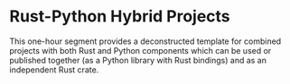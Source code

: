 # Rust-Python Hybrid Projects

This one-hour segment provides a deconstructed template for combined projects with both Rust and Python
components which can be used or published together (as a Python library with Rust bindings) and as an
independent Rust crate.
